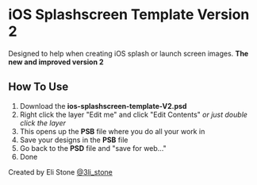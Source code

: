 iOS Splashscreen Template Version 2
============================

Designed to help when creating iOS splash or launch screen images.
**The new and improved version 2**

## How To Use ##

1. Download the **ios-splashscreen-template-V2.psd**
2. Right click the layer "Edit me" and click "Edit Contents" *or just double click the layer*
3. This opens up the **PSB** file where you do all your work in
4. Save your designs in the **PSB** file
5. Go back to the **PSD** file and "save for web..."
6. Done


Created by Eli Stone [@3li_stone](https://twitter.com/3li_Stone)